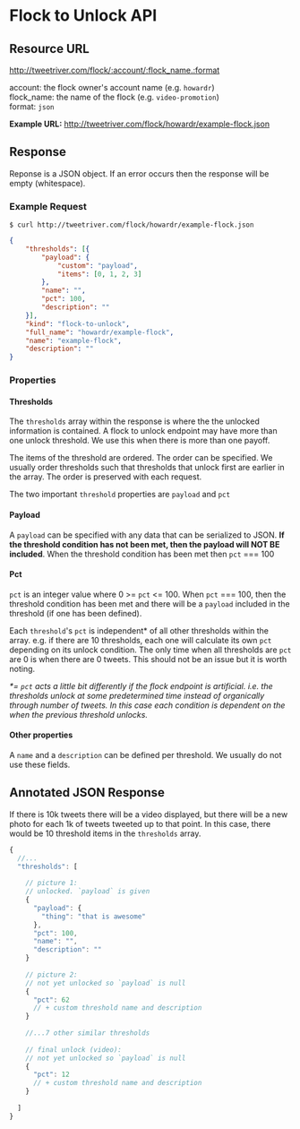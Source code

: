 # Flock to Unlock API

## Resource URL

http://tweetriver.com/flock/:account/:flock_name.:format

account: the flock owner's account name (e.g. `howardr`)<br />
flock_name: the name of the flock (e.g. `video-promotion`)<br />
format: `json`

**Example URL:** http://tweetriver.com/flock/howardr/example-flock.json

## Response

Reponse is a JSON object. If an error occurs then the response will be empty (whitespace).

### Example Request

    $ curl http://tweetriver.com/flock/howardr/example-flock.json

```json
{
    "thresholds": [{
        "payload": {
            "custom": "payload",
            "items": [0, 1, 2, 3]
        },
        "name": "",
        "pct": 100,
        "description": ""
    }],
    "kind": "flock-to-unlock",
    "full_name": "howardr/example-flock",
    "name": "example-flock",
    "description": ""
}
```

### Properties

#### Thresholds

The `thresholds` array within the response is where the the unlocked information is contained. A flock to unlock endpoint may have more than one unlock threshold. We use this when there is more than one payoff.

The items of the threshold are ordered. The order can be specified. We usually order thresholds such that thresholds that unlock first are earlier in the array. The order is preserved with each request.

The two important `threshold` properties are `payload` and `pct`

#### Payload

A `payload` can be specified with any data that can be serialized to JSON. **If the threshold condition has not been met, then the payload will NOT BE included**. When the threshold condition has been met then `pct` === 100

#### Pct

`pct` is an integer value where 0 >= `pct` <= 100. When `pct` === 100, then the threshold condition has been met and there will be a `payload` included in the threshold (if one has been defined).

Each `threshold`'s `pct` is independent* of all other thresholds within the array. e.g. if there are 10 thresholds, each one will calculate its own `pct` depending on its unlock condition. The only time when all thresholds are `pct` are 0 is when there are 0 tweets. This should not be an issue but it is worth noting.

_*= `pct` acts a little bit differently if the flock endpoint is artificial. i.e. the thresholds unlock at some predetermined time instead of organically through number of tweets. In this case each condition is dependent on the when the previous threshold unlocks._

#### Other properties

A `name` and a `description` can be defined per threshold. We usually do not use these fields.

## Annotated JSON Response

If there is 10k tweets there will be a video displayed, but there will be a new photo for each 1k of tweets tweeted up to that point. In this case, there would be 10 threshold items in the `thresholds` array.

```js
{
  //...
  "thresholds": [
  
    // picture 1:
    // unlocked. `payload` is given
    {
      "payload": {
        "thing": "that is awesome"
      },
      "pct": 100,
      "name": "",
      "description": ""
    }
    
    // picture 2:
    // not yet unlocked so `payload` is null
    {
      "pct": 62
      // + custom threshold name and description
    }
    
    //...7 other similar thresholds
    
    // final unlock (video):
    // not yet unlocked so `payload` is null
    {
      "pct": 12
      // + custom threshold name and description
    }
    
  ]
}
```    